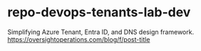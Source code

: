# repo-devops-tenants-lab-dev
Simplifying Azure Tenant, Entra ID, and DNS design framework.
https://oversightoperations.com/blog/f/post-title
